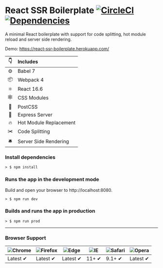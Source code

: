 # React SSR Boilerplate [![CircleCI](https://circleci.com/gh/luangjokaj/react-ssr-boilerplate/tree/master.svg?style=svg)](https://circleci.com/gh/luangjokaj/react-ssr-boilerplate/tree/master) [![Dependencies](https://david-dm.org/luangjokaj/react-ssr-boilerplate/status.svg)](https://david-dm.org/luangjokaj/react-ssr-boilerplate)
A minimal React boilerplate with support for code splitting, hot module reload and server side rendering.

Demo: https://react-ssr-boilerplate.herokuapp.com/

|👇|Includes|
|:-:|:---|
|⚙| Babel 7|
|📦| Webpack 4|
|⚛| React 16.6|
|🕸| CSS Modules|
|🎨| PostCSS|
|🤖| Express Server|
|🔥| Hot Module Replacement|
|✂️| Code Splitting|
|🛎| Server Side Rendering|

### Install dependencies
```
> $ npm install
```

### Runs the app in the development mode
Build and open your browser to http://localhost:8080.
```
> $ npm run dev
```

### Builds and runs the app in production
```
> $ npm run prod
```

---

### Browser Support

![Chrome](https://raw.github.com/alrra/browser-logos/master/src/chrome/chrome_48x48.png) | ![Firefox](https://raw.github.com/alrra/browser-logos/master/src/firefox/firefox_48x48.png) | ![Edge](https://raw.github.com/alrra/browser-logos/master/src/edge/edge_48x48.png) | ![IE](https://raw.github.com/alrra/browser-logos/master/src/archive/internet-explorer_9-11/internet-explorer_9-11_48x48.png) | ![Safari](https://raw.github.com/alrra/browser-logos/master/src/safari/safari_48x48.png) | ![Opera](https://raw.github.com/alrra/browser-logos/master/src/opera/opera_48x48.png)
--- | --- | --- | --- | --- | --- |
Latest ✔ | Latest ✔ | Latest ✔ | 11+ ✔ | 9.1+ ✔ | Latest ✔ |
